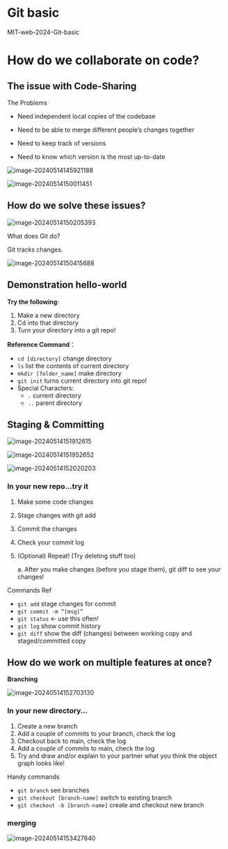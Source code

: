 # Git basic

MIT-web-2024-Git-basic



# How do we collaborate on code?

## The issue with Code-Sharing

The Problems

- Need independent local copies of the codebase

- Need to be able to merge different people’s changes together 

- Need to keep track of versions
- Need to know which version is the most up-to-date

![image-20240514145921188](./assets/image-20240514145921188.png)

![image-20240514150011451](./assets/image-20240514150011451.png)

## How do we solve these issues? 

![image-20240514150205393](./assets/image-20240514150205393.png)

What does Git do?

Git tracks changes.

![image-20240514150415688](./assets/image-20240514150415688.png)



## Demonstration hello-world

**Try the following**:

1. Make a new directory
2. Cd into that directory
3. Turn your directory into a git repo!

**Reference Command**：

- `cd [directory]` change directory
- `ls` list the contents of current directory
- `mkdir [folder_name]` make directory
- `git init` turns current directory into git repo!
- Special Characters:
    - `.`  current directory
    - `..`  parent directory

## Staging & Committing

![image-20240514151912615](./assets/image-20240514151912615.png)

![image-20240514151952652](./assets/image-20240514151952652.png)

![image-20240514152020203](./assets/image-20240514152020203.png)

### In your new repo…try it

1. Make some code changes
2. Stage changes with git add

3. Commit the changes 

4. Check your commit log

5. (Optional) Repeat! (Try deleting stuff too) 

    a. After you make changes (before you stage them), git diff to see your changes!

Commands Ref

- `git add` stage changes for commit
- `git commit -m “[msg]”`
- `git status` <- use this often!
- `git log` show commit history
- `git diff` show the diff (changes) between working copy and staged/committed copy

## How do we work on multiple features at once?

**Branching**

![image-20240514152703130](./assets/image-20240514152703130.png)

### In your new directory…

1. Create a new branch
2. Add a couple of commits to your branch, check the log
3. Checkout back to main, check the log
4. Add a couple of commits to main, check the log
5. Try and draw and/or explain to your partner what you think the object graph looks like!

Handy commands

- `git branch` see branches
- `git checkout [branch-name]` switch to existing branch
- `git checkout -b [branch-name]` create and checkout new branch

### merging

![image-20240514153427640](./assets/image-20240514153427640.png)





























